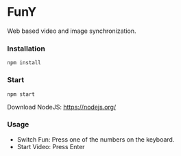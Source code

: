 # FunY
Web based video and image synchronization.

### Installation
```
npm install
```

### Start
```
npm start
```

Download NodeJS: https://nodejs.org/

### Usage
- Switch Fun: Press one of the numbers on the keyboard.
- Start Video: Press Enter
